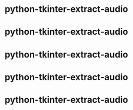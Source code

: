 # python-tkinter-extract-audio
# python-tkinter-extract-audio
# python-tkinter-extract-audio
# python-tkinter-extract-audio
# python-tkinter-extract-audio
